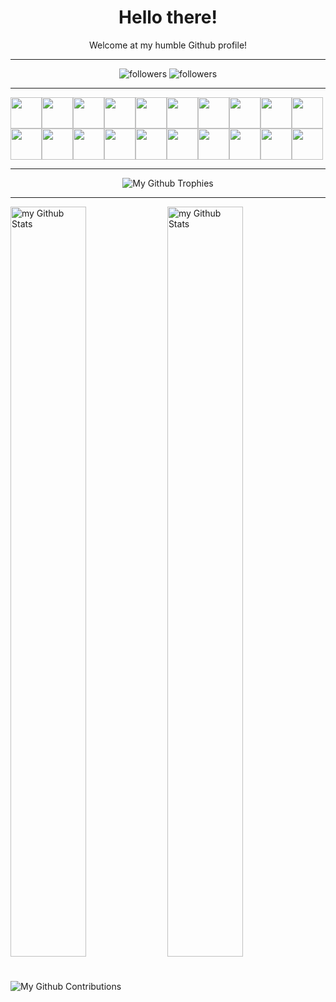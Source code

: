 <p align="center">
  <h1 align="center">Hello there!</h1>
  <p align="center">Welcome at my humble Github profile!</p>
</p>

---
<p align="center">
    <img alt="followers" title="Follow me on Github" src="https://img.shields.io/github/followers/Bahamut731lp?color=004E92&style=for-the-badge&logo=github&label=Follow"/>
    <img alt="followers" title="Follow me on Github" src="https://img.shields.io/badge/Pavel%20Vácha-Burezant-004E92?style=for-the-badge"/>
</p>

---

<img height=50 src="https://cdn.jsdelivr.net/gh/devicons/devicon/icons/javascript/javascript-original.svg" /><img height=50 src="https://cdn.jsdelivr.net/gh/devicons/devicon/icons/typescript/typescript-original.svg" /><img height=50 src="https://cdn.jsdelivr.net/gh/devicons/devicon/icons/react/react-original.svg" /><img height=50 src="https://cdn.jsdelivr.net/gh/devicons/devicon/icons/nextjs/nextjs-original.svg"/><img height=50 src="https://cdn.jsdelivr.net/gh/devicons/devicon/icons/atom/atom-original.svg" /><img height=50 src="https://cdn.jsdelivr.net/gh/devicons/devicon/icons/babel/babel-original.svg" /><img height=50 src="https://cdn.jsdelivr.net/gh/devicons/devicon/icons/bash/bash-original.svg" /><img height=50 src="https://cdn.jsdelivr.net/gh/devicons/devicon/icons/electron/electron-original.svg" /><img height=50 src="https://cdn.jsdelivr.net/gh/devicons/devicon/icons/express/express-original.svg" /><img height=50 src="https://cdn.jsdelivr.net/gh/devicons/devicon/icons/figma/figma-original.svg" /><img height=50 src="https://cdn.jsdelivr.net/gh/devicons/devicon/icons/tailwindcss/tailwindcss-original-wordmark.svg" /><img height=50 src="https://cdn.jsdelivr.net/gh/devicons/devicon/icons/webpack/webpack-original.svg" /><img height=50 src="https://cdn.jsdelivr.net/gh/devicons/devicon/icons/nodejs/nodejs-original.svg" /><img height=50 src="https://cdn.jsdelivr.net/gh/devicons/devicon/icons/denojs/denojs-original.svg" /><img height=50 src="https://cdn.jsdelivr.net/gh/devicons/devicon/icons/html5/html5-original.svg" /><img height=50 src="https://cdn.jsdelivr.net/gh/devicons/devicon/icons/css3/css3-original.svg" /><img height=50 src="https://cdn.jsdelivr.net/gh/devicons/devicon/icons/git/git-plain.svg"/><img height=50 src="https://cdn.jsdelivr.net/gh/devicons/devicon/icons/github/github-original.svg"/><img height=50 src="https://cdn.jsdelivr.net/gh/devicons/devicon/icons/gitlab/gitlab-original.svg" /><img height=50 src="https://cdn.jsdelivr.net/gh/devicons/devicon/icons/java/java-original.svg"/>

---

<p align="center">
<img src="https://github-profile-trophy.vercel.app/?username=Bahamut731lp&theme=onestar&no-bg=true&no-frame=true&margin-w=5" alt="My Github Trophies"/>
</p>

---

<section>
  <img style="width:49%; height: 30vh;" align="center" src="https://github-readme-stats.vercel.app/api/top-langs/?username=Bahamut731lp&layout=compact&line_height=25&title_color=FFFFFF&icon_color=1124BB&text_color=FFFFFF&bg_color=0,000428,004e92" alt="my Github Stats"/>
  
  <img style="width: 49%; height: 30vh; object-fit: cover" align="center" src="https://github-readme-stats.vercel.app/api?username=Bahamut731lp&include_all_commits=true&count_private=true&show_icons=true&line_height=25&title_color=FFFFFF&icon_color=1124BB&text_color=FFFFFF&bg_color=0,000428,004e92" alt="my Github Stats"/>
</section>

#

<section>
  <img src="https://activity-graph.herokuapp.com/graph?username=Bahamut731lp&hide_border=true&area=true&line=FFFFFF&bg_color=000428&area_color=097ae3&color=FFFFFF&point=FFFFFF" align="center" alt="My Github Contributions"/>
</section>
